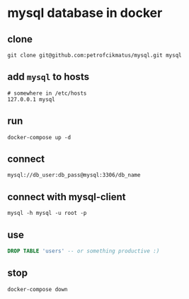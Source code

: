 # mysql database in docker

## clone

```
git clone git@github.com:petrofcikmatus/mysql.git mysql
```

## add `mysql` to hosts

```
# somewhere in /etc/hosts
127.0.0.1 mysql
```

## run

```
docker-compose up -d
```

## connect

```
mysql://db_user:db_pass@mysql:3306/db_name
```

## connect with mysql-client

```
mysql -h mysql -u root -p
```

## use

```sql
DROP TABLE 'users' -- or something productive :)
```

## stop

```bash
docker-compose down
```
